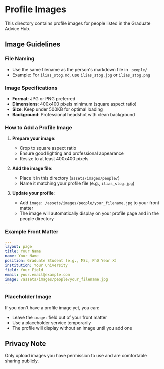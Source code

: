 # Profile Images

This directory contains profile images for people listed in the Graduate Advice Hub.

## Image Guidelines

### File Naming
- Use the same filename as the person's markdown file in `_people/`
- Example: For `ilias_stog.md`, use `ilias_stog.jpg` or `ilias_stog.png`

### Image Specifications
- **Format**: JPG or PNG preferred
- **Dimensions**: 400x400 pixels minimum (square aspect ratio)
- **Size**: Keep under 500KB for optimal loading
- **Background**: Professional headshot with clean background

### How to Add a Profile Image

1. **Prepare your image**:
   - Crop to square aspect ratio
   - Ensure good lighting and professional appearance
   - Resize to at least 400x400 pixels

2. **Add the image file**:
   - Place it in this directory (`assets/images/people/`)
   - Name it matching your profile file (e.g., `ilias_stog.jpg`)

3. **Update your profile**:
   - Add `image: /assets/images/people/your_filename.jpg` to your front matter
   - The image will automatically display on your profile page and in the people directory

### Example Front Matter

```yaml
---
layout: page
title: Your Name
name: Your Name
position: Graduate Student (e.g., MSc, PhD Year X)
institution: Your University
field: Your Field
email: your.email@example.com
image: /assets/images/people/your_filename.jpg
---
```

### Placeholder Image

If you don't have a profile image yet, you can:
- Leave the `image:` field out of your front matter
- Use a placeholder service temporarily
- The profile will display without an image until you add one

## Privacy Note

Only upload images you have permission to use and are comfortable sharing publicly.
